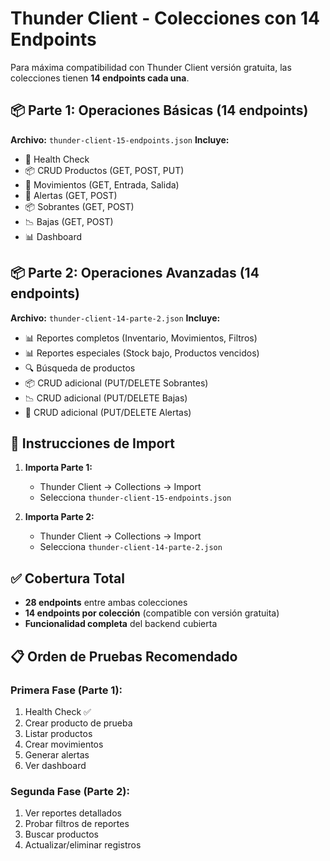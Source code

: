 # Thunder Client - Colecciones con 14 Endpoints

Para máxima compatibilidad con Thunder Client versión gratuita, las colecciones tienen **14 endpoints cada una**.

## 📦 Parte 1: Operaciones Básicas (14 endpoints)
**Archivo:** `thunder-client-15-endpoints.json`
**Incluye:**
- 🏥 Health Check
- 📦 CRUD Productos (GET, POST, PUT)
- 🔄 Movimientos (GET, Entrada, Salida)
- 🚨 Alertas (GET, POST)
- 📦 Sobrantes (GET, POST)
- 📉 Bajas (GET, POST)
- 📊 Dashboard

## 📦 Parte 2: Operaciones Avanzadas (14 endpoints)
**Archivo:** `thunder-client-14-parte-2.json`
**Incluye:**
- 📊 Reportes completos (Inventario, Movimientos, Filtros)
- 📊 Reportes especiales (Stock bajo, Productos vencidos)
- 🔍 Búsqueda de productos
- 📦 CRUD adicional (PUT/DELETE Sobrantes)
- 📉 CRUD adicional (PUT/DELETE Bajas)
- 🚨 CRUD adicional (PUT/DELETE Alertas)

## 🚀 Instrucciones de Import

1. **Importa Parte 1:**
   - Thunder Client → Collections → Import
   - Selecciona `thunder-client-15-endpoints.json`

2. **Importa Parte 2:**
   - Thunder Client → Collections → Import
   - Selecciona `thunder-client-14-parte-2.json`

## ✅ Cobertura Total
- **28 endpoints** entre ambas colecciones
- **14 endpoints por colección** (compatible con versión gratuita)
- **Funcionalidad completa** del backend cubierta

## 📋 Orden de Pruebas Recomendado

### Primera Fase (Parte 1):
1. Health Check ✅
2. Crear producto de prueba
3. Listar productos
4. Crear movimientos
5. Generar alertas
6. Ver dashboard

### Segunda Fase (Parte 2):
1. Ver reportes detallados
2. Probar filtros de reportes
3. Buscar productos
4. Actualizar/eliminar registros
